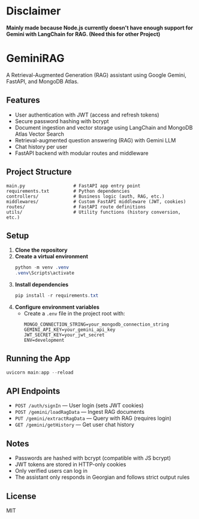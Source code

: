 # Disclaimer

**Mainly made because Node.js currently doesn't have enough support for Gemini with LangChain for RAG. (Need this for other Project)**

# GeminiRAG

A Retrieval-Augmented Generation (RAG) assistant using Google Gemini, FastAPI, and MongoDB Atlas.

## Features
- User authentication with JWT (access and refresh tokens)
- Secure password hashing with bcrypt
- Document ingestion and vector storage using LangChain and MongoDB Atlas Vector Search
- Retrieval-augmented question answering (RAG) with Gemini LLM
- Chat history per user
- FastAPI backend with modular routes and middleware

## Project Structure
```
main.py                  # FastAPI app entry point
requirements.txt         # Python dependencies
controllers/             # Business logic (auth, RAG, etc.)
middlewares/             # Custom FastAPI middleware (JWT, cookies)
routes/                  # FastAPI route definitions
utils/                   # Utility functions (history conversion, etc.)
```

## Setup
1. **Clone the repository**
2. **Create a virtual environment**
   ```powershell
   python -m venv .venv
   .venv\Scripts\activate
   ```
3. **Install dependencies**
   ```powershell
   pip install -r requirements.txt
   ```
4. **Configure environment variables**
   - Create a `.env` file in the project root with:
     ```env
     MONGO_CONNECTION_STRING=your_mongodb_connection_string
     GEMINI_API_KEY=your_gemini_api_key
     JWT_SECRET_KEY=your_jwt_secret
     ENV=development
     ```

## Running the App
```powershell
uvicorn main:app --reload
```

## API Endpoints
- `POST /auth/signIn` — User login (sets JWT cookies)
- `POST /gemini/loadRagData` — Ingest RAG documents
- `PUT /gemini/extractRagData` — Query with RAG (requires login)
- `GET /gemini/getHistory` — Get user chat history

## Notes
- Passwords are hashed with bcrypt (compatible with JS bcrypt)
- JWT tokens are stored in HTTP-only cookies
- Only verified users can log in
- The assistant only responds in Georgian and follows strict output rules

## License
MIT
